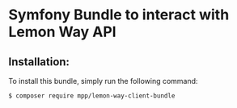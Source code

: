 Symfony Bundle to interact with Lemon Way API
=================================================

Installation:
-------------

To install this bundle, simply run the following command:
```
$ composer require mpp/lemon-way-client-bundle
```
